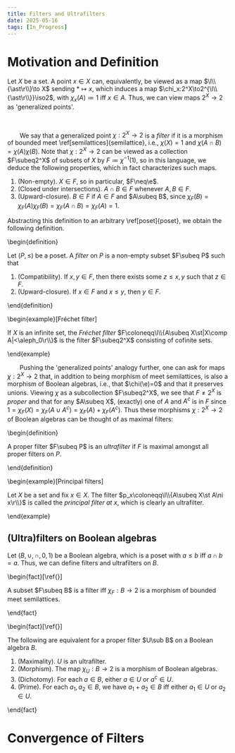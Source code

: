 ```yaml
---
title: Filters and Ultrafilters
date: 2025-05-16
tags: [In_Progress]
---
```


# Motivation and Definition

Let $X$ be a set. A point $x\in X$ can, equivalently, be viewed as a map $\l\\{\ast\r\\}\to X$ sending $\ast\mapsto x$, which induces a map $\chi_x:2^X\to2^{\l\\{\ast\r\\}}\iso2$, with $\chi_x(A)\coloneqq1$ iff $x\in A$. Thus, we can view maps $2^X\to2$ as 'generalized points'.

<br>

&emsp;&emsp;We say that a generalized point $\chi:2^X\to2$ is a _filter_ if it is a morphism of bounded meet \ref[semilattices]{semilattice}, i.e., $\chi(X)=1$ and $\chi(A\cap B)=\chi(A)\chi(B)$. Note that $\chi:2^X\to2$ can be viewed as a collection $F\subeq2^X$ of subsets of $X$ by $F\coloneqq\chi^{-1}(1)$, so in this language, we deduce the following properties, which in fact characterizes such maps.
1. (Non-empty). $X\in F$, so in particular, $F\neq\e$.
2. (Closed under intersections). $A\cap B\in F$ whenever $A,B\in F$.
3. (Upward-closure). $B\in F$ if $A\in F$ and $A\subeq B$, since $\chi_F(B)=\chi_F(A)\chi_F(B)=\chi_F(A\cap B)=\chi_F(A)=1$.

Abstracting this definition to an arbitrary \ref[poset]{poset}, we obtain the following definition.

\begin{definition}

Let $(P,\leq)$ be a poset. A _filter_ on $P$ is a non-empty subset $F\subeq P$ such that
1. (Compatibility). If $x,y\in F$, then there exists some $z\leq x,y$ such that $z\in F$.
2. (Upward-closure). If $x\in F$ and $x\leq y$, then $y\in F$.

\end{definition}

\begin{example}[Fréchet filter]

If $X$ is an infinite set, the _Fréchet filter_ $F\coloneqq\l\\{A\subeq X\st|X\comp A|<\aleph_0\r\\}$ is the filter $F\subeq2^X$ consisting of cofinite sets.

\end{example}

&emsp;&emsp;Pushing the 'generalized points' analogy further, one can ask for maps $\chi:2^X\to2$ that, in addition to being morphism of meet semilattices, is also a morphism of Boolean algebras, i.e., that $\chi(\e)=0$ and that it preserves unions. Viewing $\chi$ as a subcollection $F\subeq2^X$, we see that $F\neq2^X$ is _proper_ and that for any $A\subeq X$, (exactly) one of $A$ and $A^c$ is in $F$ since $1=\chi_F(X)=\chi_F(A\cup A^c)=\chi_F(A)+\chi_F(A^c)$. Thus these morphisms $\chi:2^X\to2$ of Boolean algebras can be thought of as maximal filters:

\begin{definition}

A proper filter $F\subeq P$ is an _ultrafilter_ if $F$ is maximal amongst all proper filters on $P$.

\end{definition}

\begin{example}[Principal filters]

Let $X$ be a set and fix $x\in X$. The filter $p_x\coloneqq\l\\{A\subeq X\st A\ni x\r\\}$ is called the _principal filter at $x$_, which is clearly an ultrafilter.

\end{example}

## (Ultra)filters on Boolean algebras

Let $(B,\cup,\cap,0,1)$ be a Boolean algebra, which is a poset with $a\leq b$ iff $a\cap b=a$. Thus, we can define filters and ultrafilters on $B$.

\begin{fact}[\ref{}]

A subset $F\subeq B$ is a filter iff $\chi_F:B\to2$ is a morphism of bounded meet semilattices.

\end{fact}

\begin{fact}[\ref{}]

The following are equivalent for a proper filter $U\sub B$ on a Boolean algebra $B$.
1. (Maximality). $U$ is an ultrafilter.
2. (Morphism). The map $\chi_U:B\to2$ is a morphism of Boolean algebras.
3. (Dichotomy). For each $a\in B$, either $a\in U$ or $a^c\in U$.
4. (Prime). For each $a_1,a_2\in B$, we have $a_1+a_2\in B$ iff either $a_1\in U$ or $a_2\in U$.

\end{fact}

# Convergence of Filters
